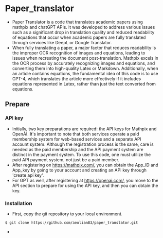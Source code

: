 # Paper_translator
- Paper Translator is a code that translates academic papers using mathpix and chatGPT APIs. It was developed to address various issues such as a significant drop in translation quality and reduced readability of equations that occur when academic papers are fully translated through services like DeepL or Google Translator.
- When fully translating a paper, a major factor that reduces readability is the improper OCR recognition of images and equations, leading to issues when recreating the document post-translation. Mathpix excels in the OCR process by accurately recognizing images and equations, and converting them into high-quality Latex or Markdown. Additionally, when an article contains equations, the fundamental idea of this code is to use GPT-4, which translates the article more effectively if it includes equations represented in Latex, rather than just the text converted from equations.

## Prepare

### API key
- Initially, two key preparations are required: the API keys for Mathpix and OpenAI. It's important to note that both services operate a paid membership system for web-based services and a separate API account system. Although the registration process is the same, care is needed as the paid membership and the API payment system are distinct in the payment system. To use this code, one must utilize the paid API payment system, not just be a paid member.
- After registering on https://mathpix.com/, you can obtain the App_ID and App_key by going to your account and creating an API key through 'create api key'.
- For GPT as well, after registering at https://openai.com/, you move to the API section to prepare for using the API key, and then you can obtain the key.

### Installation
- First, copy the git repository to your local environment.

```$ git clone https://github.com/aeolian83/paper_translator.git```

- 